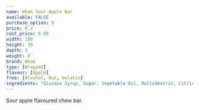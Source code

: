 ```yaml
---
name: Wham Sour Apple Bar
available: FALSE
purchase_option: 0
price: 0.2
cost_price: 0.08
width: 180
height: 30
depth: 3
weight: 0
brand: Wham
type: [Wrapped]
flavour: [Apple]
free: [Alcohol, Nut, Gelatin]
ingredients: "Glucose Syrup, Sugar, Vegetable Oil, Maltodextrin, Citric Acid, Milk Protein, Glycerol: E422, Emulsifier: Soya Lecithin, E322, Colours: Curcumin, Chlorophyll"
---
```

Sour apple flavoured chew bar.